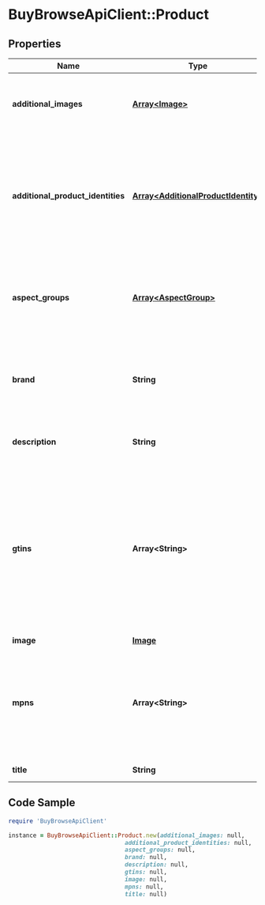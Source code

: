 # BuyBrowseApiClient::Product

## Properties

Name | Type | Description | Notes
------------ | ------------- | ------------- | -------------
**additional_images** | [**Array&lt;Image&gt;**](Image.md) | An array of containers with the URLs for the product images that are in addition to the primary image. | [optional] 
**additional_product_identities** | [**Array&lt;AdditionalProductIdentity&gt;**](AdditionalProductIdentity.md) | An array of product identifiers associated with the item. This container is returned if the seller has associated the eBay Product Identifier (ePID) with the item and in the request fieldgroups is set to PRODUCT. | [optional] 
**aspect_groups** | [**Array&lt;AspectGroup&gt;**](AspectGroup.md) | An array of containers for the product aspects. Each group contains the aspect group name and the aspect name/value pairs. | [optional] 
**brand** | **String** | The brand associated with product. To identify the product, this is always used along with MPN (manufacturer part number). | [optional] 
**description** | **String** | The rich description of an eBay product, which might contain HTML. | [optional] 
**gtins** | **Array&lt;String&gt;** | An array of all the possible GTINs values associated with the product. A GTIN is a unique Global Trade Item number of the item as defined by http://www.gtin.info. This can be a UPC (Universal Product Code), EAN (European Article Number), or an ISBN (International Standard Book Number) value. | [optional] 
**image** | [**Image**](Image.md) |  | [optional] 
**mpns** | **Array&lt;String&gt;** | An array of all possible MPN values associated with the product. A MPNs is manufacturer part number of the product. To identify the product, this is always used along with brand. | [optional] 
**title** | **String** | The title of the product. | [optional] 

## Code Sample

```ruby
require 'BuyBrowseApiClient'

instance = BuyBrowseApiClient::Product.new(additional_images: null,
                                 additional_product_identities: null,
                                 aspect_groups: null,
                                 brand: null,
                                 description: null,
                                 gtins: null,
                                 image: null,
                                 mpns: null,
                                 title: null)
```


